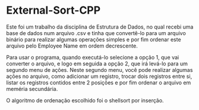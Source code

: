 # External-Sort-CPP

Este foi um trabalho da disciplina de Estrutura de Dados, no qual recebi uma base de dados num arquivo .csv e tinha que convertê-lo para um arquivo binário para realizar algumas operações simples e por fim ordenar este arquivo pelo Employee Name em ordem decrescente.

Para usar o programa, quando executá-lo selecione a opção 1, que vai converter o arquivo, e logo em seguida a opção 2, que irá levá-lo para um segundo menu de ações. Neste segundo menu, você pode realizar algumas ações no arquivo, como adicionar um registro, trocar dois registros entre si, listar os registros contidos entre 2 posições e por fim ordenar o arquivo em meméria secundária.

O algoritmo de ordenação escolhido foi o shellsort por inserção.
